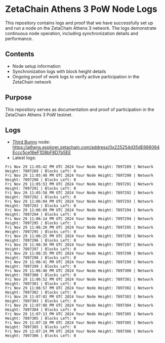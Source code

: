 # ZetaChain Athens 3 PoW Node Logs
This repository contains logs and proof that we have successfully set up and run a node on the ZetaChain Athens 3 network. The logs demonstrate continuous node operation, including synchronization details and performance.

## Contents
- Node setup information
- Synchronization logs with block height details
- Ongoing proof of work logs to verify active participation in the ZetaChain network

## Purpose
This repository serves as documentation and proof of participation in the ZetaChain Athens 3 PoW testnet.

## Logs

- [Third Bunny](https://thirdbunny.xyz/) node: https://athens.explorer.zetachain.com/address/0x225254d35dE666064Eccc5ce16eF1D8bF8D7b5EE
- Latest logs:
```
Fri Nov 29 11:05:42 PM UTC 2024 Your Node Height: 7897289 | Network Height: 7897289 | Blocks Left: 0
Fri Nov 29 11:05:48 PM UTC 2024 Your Node Height: 7897290 | Network Height: 7897290 | Blocks Left: 0
Fri Nov 29 11:05:53 PM UTC 2024 Your Node Height: 7897291 | Network Height: 7897291 | Blocks Left: 0
Fri Nov 29 11:05:58 PM UTC 2024 Your Node Height: 7897292 | Network Height: 7897292 | Blocks Left: 0
Fri Nov 29 11:06:04 PM UTC 2024 Your Node Height: 7897293 | Network Height: 7897293 | Blocks Left: 0
Fri Nov 29 11:06:09 PM UTC 2024 Your Node Height: 7897294 | Network Height: 7897294 | Blocks Left: 0
Fri Nov 29 11:06:14 PM UTC 2024 Your Node Height: 7897294 | Network Height: 7897295 | Blocks Left: 1
Fri Nov 29 11:06:20 PM UTC 2024 Your Node Height: 7897295 | Network Height: 7897295 | Blocks Left: 0
Fri Nov 29 11:06:25 PM UTC 2024 Your Node Height: 7897296 | Network Height: 7897296 | Blocks Left: 0
Fri Nov 29 11:06:30 PM UTC 2024 Your Node Height: 7897297 | Network Height: 7897297 | Blocks Left: 0
Fri Nov 29 11:06:35 PM UTC 2024 Your Node Height: 7897298 | Network Height: 7897298 | Blocks Left: 0
Fri Nov 29 11:06:41 PM UTC 2024 Your Node Height: 7897299 | Network Height: 7897299 | Blocks Left: 0
Fri Nov 29 11:06:46 PM UTC 2024 Your Node Height: 7897300 | Network Height: 7897300 | Blocks Left: 0
Fri Nov 29 11:06:52 PM UTC 2024 Your Node Height: 7897301 | Network Height: 7897301 | Blocks Left: 0
Fri Nov 29 11:06:57 PM UTC 2024 Your Node Height: 7897302 | Network Height: 7897302 | Blocks Left: 0
Fri Nov 29 11:07:02 PM UTC 2024 Your Node Height: 7897303 | Network Height: 7897303 | Blocks Left: 0
Fri Nov 29 11:07:08 PM UTC 2024 Your Node Height: 7897304 | Network Height: 7897304 | Blocks Left: 0
Fri Nov 29 11:07:13 PM UTC 2024 Your Node Height: 7897305 | Network Height: 7897305 | Blocks Left: 0
Fri Nov 29 11:07:18 PM UTC 2024 Your Node Height: 7897305 | Network Height: 7897305 | Blocks Left: 0
Fri Nov 29 11:07:24 PM UTC 2024 Your Node Height: 7897306 | Network Height: 7897306 | Blocks Left: 0
```

